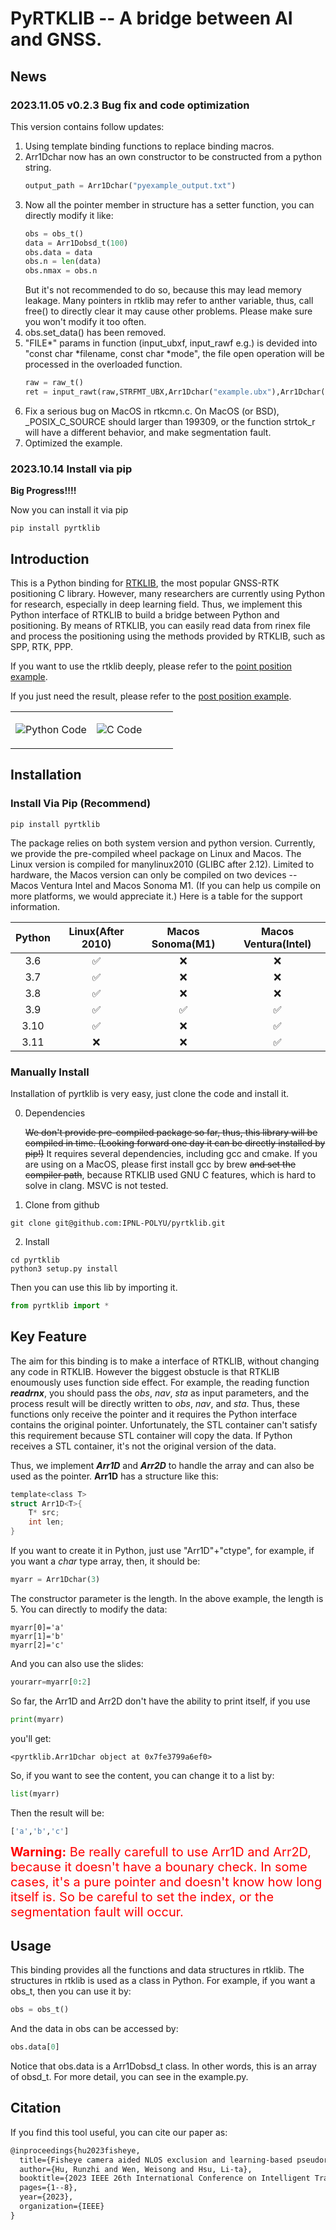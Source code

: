# PyRTKLIB -- A bridge between AI and GNSS.

## News

### 2023.11.05 v0.2.3 Bug fix and code optimization

This version contains follow updates:

1. Using template binding functions to replace binding macros.
2. Arr1Dchar now has an own constructor to be constructed from a python string.
   ```python
   output_path = Arr1Dchar("pyexample_output.txt")
   ```
3. Now all the pointer member in structure has a setter function, you can directly modify it like:
   ```python
   obs = obs_t()
   data = Arr1Dobsd_t(100)
   obs.data = data
   obs.n = len(data)
   obs.nmax = obs.n
   ```
   But it's not recommended to do so, because this may lead memory leakage. Many pointers in rtklib may refer to anther variable, thus, call free() to directly clear it may cause other problems. Please make sure you won't modify it too often.
4. obs.set_data() has been removed.
5. "FILE*" params in function (input_ubxf, input_rawf e.g.) is devided into "const char *filename, const char *mode", the file open operation will be processed in the overloaded function. 
   ```python
   raw = raw_t()
   ret = input_rawt(raw,STRFMT_UBX,Arr1Dchar("example.ubx"),Arr1Dchar("rb"))
   ```
6. Fix a serious bug on MacOS in rtkcmn.c. On MacOS (or BSD), _POSIX_C_SOURCE should larger than 199309, or the function strtok_r will have a different behavior, and make segmentation fault.
7. Optimized the example.

### 2023.10.14 Install via pip

**Big Progress!!!!**

Now you can install it via pip
```
pip install pyrtklib
```

## Introduction
This is a Python binding for [RTKLIB](https://github.com/tomojitakasu/RTKLIB), the most popular GNSS-RTK positioning C library. However, many researchers are currently using Python for research, especially in deep learning field. Thus, we implement this Python interface of RTKLIB to build a bridge between Python and positioning. By means of RTKLIB, you can easily read data from rinex file and process the positioning using the methods provided by RTKLIB, such as SPP, RTK, PPP.

If you want to use the rtklib deeply, please refer to the [point position example](https://github.com/IPNL-POLYU/pyrtklib/blob/main/example_pntpos.py).

If you just need the result, please refer to the [post position example](https://github.com/IPNL-POLYU/pyrtklib/blob/main/example_postpos.py).
<table>
<tr sytle="font-size:10px">
<td width='50%' style="vertical-align:top;">

![Python Code](https://github.com/IPNL-POLYU/pyrtklib/blob/main/image/rtkpy.png?raw=true)

</td>
<td width='50%' style="vertical-align:top;">

![C Code](https://github.com/IPNL-POLYU/pyrtklib/blob/main/image/rtkc.png?raw=true)

</td>
</tr>
</table>



## Installation
### Install Via Pip (**Recommend**)
```
pip install pyrtklib
```
The package relies on both system version and python version. Currently, we provide the pre-compiled wheel package on Linux and Macos. The Linux version is compiled for manylinux2010 (GLIBC after 2.12). Limited to hardware, the Macos version can only be compiled on two devices -- Macos Ventura Intel and Macos Sonoma M1. (If you can help us compile on more platforms, we would appreciate it.) Here is a table for the support information.


| Python | Linux(After 2010) | Macos Sonoma(M1) | Macos Ventura(Intel)| 
| :----: | :----: | :----: | :----: |
| 3.6 | &#x2705; | &#x274C; | &#x274C; |
| 3.7 | &#x2705; | &#x274C; | &#x274C; |
| 3.8 | &#x2705; | &#x274C; | &#x274C; |
| 3.9 | &#x2705; | &#x2705; | &#x2705; |
| 3.10 | &#x2705; | &#x274C; | &#x2705; |
| 3.11 | &#x274C; | &#x274C; | &#x2705; |

### Manually Install
Installation of pyrtklib is very easy, just clone the code and install it.

0. Dependencies

    ~~We don't provide pre-compiled package so far, thus, this library will be compiled in time. (Looking forward one day it can be directly installed by pip!)~~ It requires several dependencies, including gcc and cmake. If you are using on a MacOS, please first install gcc by brew ~~and set the compiler path~~, because RTKLIB used GNU C features, which is hard to solve in clang. MSVC is not tested.
1. Clone from github
```shell
git clone git@github.com:IPNL-POLYU/pyrtklib.git
```
2. Install
```shell
cd pyrtklib
python3 setup.py install
```
Then you can use this lib by importing it.
```python
from pyrtklib import *
```
## Key Feature
The aim for this binding is to make a interface of RTKLIB, without changing any code in RTKLIB. However the biggest obstucle is that RTKLIB enoumously uses function side effect. For example, the reading function ***readrnx***, you should pass the *obs*, *nav*, *sta* as input parameters, and the process result will be directly written to *obs*, *nav*, and *sta*. Thus, these functions only receive the pointer and it requires the Python interface contains the original pointer. Unfortunately, the STL container can't satisfy this requirement because STL container will copy the data. If Python receives a STL container, it's not the original version of the data.

Thus, we implement ***Arr1D*** and ***Arr2D*** to handle the array and can also be used as the pointer. **Arr1D** has a structure like this:
```C
template<class T>
struct Arr1D<T>{
    T* src;
    int len;
}
```
If you want to create it in Python, just use "Arr1D"+"ctype", for example, if you want a *char* type array, then, it should be:
```python
myarr = Arr1Dchar(3)
```
The constructor parameter is the length. In the above example, the length is 5. You can directly to modify the data:
```
myarr[0]='a'
myarr[1]='b'
myarr[2]='c'
```
And you can also use the slides:
```python
yourarr=myarr[0:2]
```
So far, the Arr1D and Arr2D don't have the ability to print itself, if you use
```python
print(myarr)
```
you'll get:
```
<pyrtklib.Arr1Dchar object at 0x7fe3799a6ef0>
```
So, if you want to see the content, you can change it to a list by:
```python
list(myarr)
```
Then the result will be:
```python
['a','b','c']
```
<span style="color:red;font-size:20px">**Warning:** Be really carefull to use Arr1D and Arr2D, because it doesn't have a bounary check. In some cases, it's a pure pointer and doesn't know how long itself is. So be careful to set the index, or the segmentation fault will occur.</span>

## Usage
This binding provides all the functions and data structures in rtklib. The structures in rtklib is used as a class in Python. For example, if you want a obs_t, then you can use it by:
```python
obs = obs_t()
```
And the data in obs can be accessed by:
```python
obs.data[0]
```
Notice that obs.data is a Arr1Dobsd_t class. In other words, this is an array of obsd_t.
For more detail, you can see in the example.py.

## Citation
If you find this tool useful, you can cite our paper as:


```latex
@inproceedings{hu2023fisheye,
  title={Fisheye camera aided NLOS exclusion and learning-based pseudorange correction},
  author={Hu, Runzhi and Wen, Weisong and Hsu, Li-ta},
  booktitle={2023 IEEE 26th International Conference on Intelligent Transportation Systems (ITSC)},
  pages={1--8},
  year={2023},
  organization={IEEE}
}
```